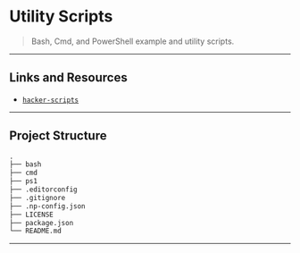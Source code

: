 # Utility Scripts

> Bash, Cmd, and PowerShell example and utility scripts.

---

## Links and Resources

- [`hacker-scripts`](https://github.com/NARKOZ/hacker-scripts)

---

## Project Structure

```md
.
├── bash
├── cmd
├── ps1
├── .editorconfig
├── .gitignore
├── .np-config.json
├── LICENSE
├── package.json
└── README.md
```

---
